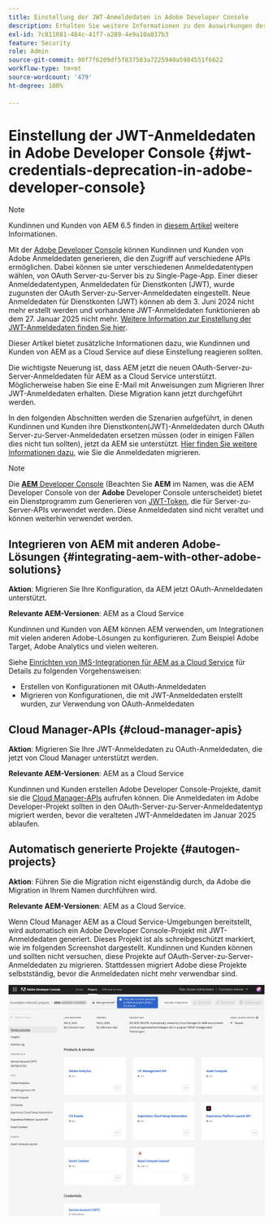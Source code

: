 ```yaml
---
title: Einstellung der JWT-Anmeldedaten in Adobe Developer Console
description: Erhalten Sie weitere Informationen zu den Auswirkungen der Einstellung der JWT-Anmeldedaten in Adobe Developer Console auf AEM.
exl-id: 7c811081-484c-41f7-a289-4e9a10a837b3
feature: Security
role: Admin
source-git-commit: 90f7f6209df5f837583a7225940a5984551f6622
workflow-type: tm+mt
source-wordcount: '479'
ht-degree: 100%

---
```


# Einstellung der JWT-Anmeldedaten in Adobe Developer Console {#jwt-credentials-deprecation-in-adobe-developer-console}

>[!NOTE]
>
>Kundinnen und Kunden von AEM 6.5 finden in [diesem Artikel](https://experienceleague.adobe.com/de/docs/experience-manager-65/content/security/jwt-credentials-deprecation-in-adobe-developer-console) weitere Informationen.

Mit der [Adobe Developer Console](https://developer.adobe.com/console) können Kundinnen und Kunden von Adobe Anmeldedaten generieren, die den Zugriff auf verschiedene APIs ermöglichen. Dabei können sie unter verschiedenen Anmeldedatentypen wählen, von OAuth Server-zu-Server bis zu Single-Page-App. Einer dieser Anmeldedatentypen, Anmeldedaten für Dienstkonten (JWT), wurde zugunsten der OAuth Server-zu-Server-Anmeldedaten eingestellt. Neue Anmeldedaten für Dienstkonten (JWT) können ab dem 3. Juni 2024 nicht mehr erstellt werden und vorhandene JWT-Anmeldedaten funktionieren ab dem 27. Januar 2025 nicht mehr. [Weitere Information zur Einstellung der JWT-Anmeldedaten finden Sie hier](https://developer.adobe.com/developer-console/docs/guides/authentication/ServerToServerAuthentication/migration/).

Dieser Artikel bietet zusätzliche Informationen dazu, wie Kundinnen und Kunden von AEM as a Cloud Service auf diese Einstellung reagieren sollten.

Die wichtigste Neuerung ist, dass AEM jetzt die neuen OAuth-Server-zu-Server-Anmeldedaten für AEM as a Cloud Service unterstützt. Möglicherweise haben Sie eine E-Mail mit Anweisungen zum Migrieren Ihrer JWT-Anmeldedaten erhalten. Diese Migration kann jetzt durchgeführt werden.

In den folgenden Abschnitten werden die Szenarien aufgeführt, in denen Kundinnen und Kunden ihre Dienstkonten(JWT)-Anmeldedaten durch OAuth Server-zu-Server-Anmeldedaten ersetzen müssen (oder in einigen Fällen dies nicht tun sollten), jetzt da AEM sie unterstützt. [Hier finden Sie weitere Informationen dazu](https://developer.adobe.com/developer-console/docs/guides/authentication/ServerToServerAuthentication/migration/#migration-overview), wie Sie die Anmeldedaten migrieren.

>[!NOTE]
>
>Die [**AEM** Developer Console](/help/implementing/developing/introduction/development-guidelines.md#crxde-lite-and-developer-console) (Beachten Sie **AEM** im Namen, was die AEM Developer Console von der **Adobe** Developer Console unterscheidet) bietet ein Dienstprogramm zum Generieren von [JWT-Token](/help/implementing/developing/introduction/generating-access-tokens-for-server-side-apis.md), die für Server-zu-Server-APIs verwendet werden. Diese Anmeldedaten sind nicht veraltet und können weiterhin verwendet werden.

## Integrieren von AEM mit anderen Adobe-Lösungen {#integrating-aem-with-other-adobe-solutions}

**Aktion**: Migrieren Sie Ihre Konfiguration, da AEM jetzt OAuth-Anmeldedaten unterstützt.

**Relevante AEM-Versionen**: AEM as a Cloud Service

Kundinnen und Kunden von AEM können AEM verwenden, um Integrationen mit vielen anderen Adobe-Lösungen zu konfigurieren. Zum Beispiel Adobe Target, Adobe Analytics und vielen weiteren.

Siehe [Einrichten von IMS-Integrationen für AEM as a Cloud Service](/help/security/setting-up-ims-integrations-for-aem-as-a-cloud-service.md) für Details zu folgenden Vorgehensweisen:

* Erstellen von Konfigurationen mit OAuth-Anmeldedaten
* Migrieren von Konfigurationen, die mit JWT-Anmeldedaten erstellt wurden, zur Verwendung von OAuth-Anmeldedaten

## Cloud Manager-APIs {#cloud-manager-apis}

**Aktion**: Migrieren Sie Ihre JWT-Anmeldedaten zu OAuth-Anmeldedaten, die jetzt von Cloud Manager unterstützt werden.

**Relevante AEM-Versionen**: AEM as a Cloud Service

Kundinnen und Kunden erstellen Adobe Developer Console-Projekte, damit sie die [Cloud Manager-APIs](https://developer.adobe.com/experience-cloud/cloud-manager/guides/getting-started/create-api-integration/) aufrufen können. Die Anmeldedaten im Adobe Developer-Projekt sollten in den OAuth-Server-zu-Server-Anmeldedatentyp migriert werden, bevor die veralteten JWT-Anmeldedaten im Januar 2025 ablaufen.

## Automatisch generierte Projekte {#autogen-projects}

**Aktion**: Führen Sie die Migration nicht eigenständig durch, da Adobe die Migration in Ihrem Namen durchführen wird.

**Relevante AEM-Versionen**: AEM as a Cloud Service.

Wenn Cloud Manager AEM as a Cloud Service-Umgebungen bereitstellt, wird automatisch ein Adobe Developer Console-Projekt mit JWT-Anmeldedaten generiert. Dieses Projekt ist als schreibgeschützt markiert, wie im folgenden Screenshot dargestellt. Kundinnen und Kunden können und sollten nicht versuchen, diese Projekte auf OAuth-Server-zu-Server-Anmeldedaten zu migrieren. Stattdessen migriert Adobe diese Projekte selbstständig, bevor die Anmeldedaten nicht mehr verwendbar sind.

![Automatisch generierte Projekte](/help/security/assets/jwt-deprecation-autogen-projects.png)
